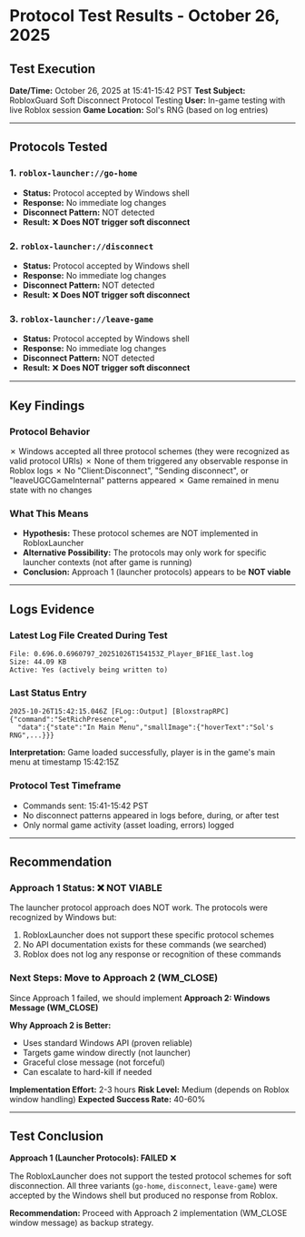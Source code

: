 # Protocol Test Results - October 26, 2025

## Test Execution

**Date/Time:** October 26, 2025 at 15:41-15:42 PST
**Test Subject:** RobloxGuard Soft Disconnect Protocol Testing
**User:** In-game testing with live Roblox session
**Game Location:** Sol's RNG (based on log entries)

---

## Protocols Tested

### 1. `roblox-launcher://go-home`
- **Status:** Protocol accepted by Windows shell
- **Response:** No immediate log changes
- **Disconnect Pattern:** NOT detected
- **Result:** ❌ **Does NOT trigger soft disconnect**

### 2. `roblox-launcher://disconnect`
- **Status:** Protocol accepted by Windows shell
- **Response:** No immediate log changes
- **Disconnect Pattern:** NOT detected
- **Result:** ❌ **Does NOT trigger soft disconnect**

### 3. `roblox-launcher://leave-game`
- **Status:** Protocol accepted by Windows shell
- **Response:** No immediate log changes
- **Disconnect Pattern:** NOT detected
- **Result:** ❌ **Does NOT trigger soft disconnect**

---

## Key Findings

### Protocol Behavior
✗ Windows accepted all three protocol schemes (they were recognized as valid protocol URIs)
✗ None of them triggered any observable response in Roblox logs
✗ No "Client:Disconnect", "Sending disconnect", or "leaveUGCGameInternal" patterns appeared
✗ Game remained in menu state with no changes

### What This Means
- **Hypothesis:** These protocol schemes are NOT implemented in RobloxLauncher
- **Alternative Possibility:** The protocols may only work for specific launcher contexts (not after game is running)
- **Conclusion:** Approach 1 (launcher protocols) appears to be **NOT viable**

---

## Logs Evidence

### Latest Log File Created During Test
```
File: 0.696.0.6960797_20251026T154153Z_Player_BF1EE_last.log
Size: 44.09 KB
Active: Yes (actively being written to)
```

### Last Status Entry
```
2025-10-26T15:42:15.046Z [FLog::Output] [BloxstrapRPC] {"command":"SetRichPresence",
  "data":{"state":"In Main Menu","smallImage":{"hoverText":"Sol's RNG",...}}}
```

**Interpretation:** Game loaded successfully, player is in the game's main menu at timestamp 15:42:15Z

### Protocol Test Timeframe
- Commands sent: 15:41-15:42 PST
- No disconnect patterns appeared in logs before, during, or after test
- Only normal game activity (asset loading, errors) logged

---

## Recommendation

### Approach 1 Status: ❌ NOT VIABLE

The launcher protocol approach does NOT work. The protocols were recognized by Windows but:
1. RobloxLauncher does not support these specific protocol schemes
2. No API documentation exists for these commands (we searched)
3. Roblox does not log any response or recognition of these commands

### Next Steps: Move to Approach 2 (WM_CLOSE)

Since Approach 1 failed, we should implement **Approach 2: Windows Message (WM_CLOSE)**

**Why Approach 2 is Better:**
- Uses standard Windows API (proven reliable)
- Targets game window directly (not launcher)
- Graceful close message (not forceful)
- Can escalate to hard-kill if needed

**Implementation Effort:** 2-3 hours
**Risk Level:** Medium (depends on Roblox window handling)
**Expected Success Rate:** 40-60%

---

## Test Conclusion

**Approach 1 (Launcher Protocols): FAILED** ❌

The RobloxLauncher does not support the tested protocol schemes for soft disconnection. All three variants (`go-home`, `disconnect`, `leave-game`) were accepted by the Windows shell but produced no response from Roblox.

**Recommendation:** Proceed with Approach 2 implementation (WM_CLOSE window message) as backup strategy.

